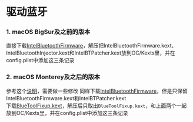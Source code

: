 # 驱动蓝牙

### 1. macOS BigSur及之前的版本
直接下载[IntelBluetoothFirmware][1]，解压把IntelBluetoothFirmware.kext、IntelBluetoothInjector.kext和IntelBTPatcher.kext放到OC/Kexts里，并在config.plist中添加这三条记录

### 2. macOS Monterey及之后的版本
参考这个[说明][2]，需要做一些修改
同样下载[IntelBluetoothFirmware][1]，但是只保留IntelBluetoothFirmware.kext和IntelBTPatcher.kext<br>
下载[BlueToolFixup.kext][3]，解压后只取出`BlueToolFixup.kext`，和上面两个一起放到OC/Kexts里，并在config.plist中添加这三条记录

[1]: https://github.com/OpenIntelWireless/IntelBluetoothFirmware/releases
[2]: https://openintelwireless.github.io/IntelBluetoothFirmware/FAQ.html#what-additional-steps-should-i-do-to-make-bluetooth-work-on-macos-monterey-and-newer
[3]: https://github.com/acidanthera/BrcmPatchRAM/releases
